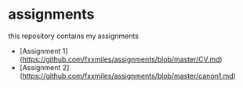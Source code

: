 # assignments
this repository contains my assignments
* [Assignment 1] (https://github.com/fxxmiles/assignments/blob/master/CV.md)
* [Assignment 2] (https://github.com/fxxmiles/assignments/blob/master/canon1.md)
